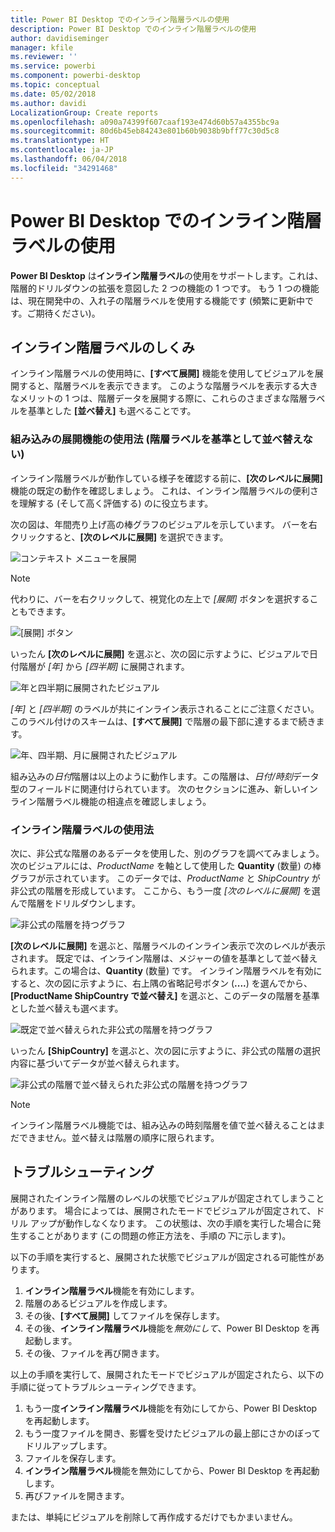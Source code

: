 ```yaml
---
title: Power BI Desktop でのインライン階層ラベルの使用
description: Power BI Desktop でのインライン階層ラベルの使用
author: davidiseminger
manager: kfile
ms.reviewer: ''
ms.service: powerbi
ms.component: powerbi-desktop
ms.topic: conceptual
ms.date: 05/02/2018
ms.author: davidi
LocalizationGroup: Create reports
ms.openlocfilehash: a090a74399f607caaf193e474d60b57a4355bc9a
ms.sourcegitcommit: 80d6b45eb84243e801b60b9038b9bff77c30d5c8
ms.translationtype: HT
ms.contentlocale: ja-JP
ms.lasthandoff: 06/04/2018
ms.locfileid: "34291468"
---
```

# <a name="use-inline-hierarchy-labels-in-power-bi-desktop"></a>Power BI Desktop でのインライン階層ラベルの使用
**Power BI Desktop** は**インライン階層ラベル**の使用をサポートします。これは、階層的ドリルダウンの拡張を意図した 2 つの機能の 1 つです。 もう 1 つの機能は、現在開発中の、入れ子の階層ラベルを使用する機能です (頻繁に更新中です。ご期待ください)。   

## <a name="how-inline-hierarchy-labels-work"></a>インライン階層ラベルのしくみ
インライン階層ラベルの使用時に、**[すべて展開]** 機能を使用してビジュアルを展開すると、階層ラベルを表示できます。 このような階層ラベルを表示する大きなメリットの 1 つは、階層データを展開する際に、これらのさまざまな階層ラベルを基準とした **[並べ替え]** も選べることです。

### <a name="using-the-built-in-expand-feature-without-sorting-by-hierarchy-labels"></a>組み込みの展開機能の使用法 (階層ラベルを基準として並べ替えない)
インライン階層ラベルが動作している様子を確認する前に、**[次のレベルに展開]** 機能の既定の動作を確認しましょう。 これは、インライン階層ラベルの便利さを理解する (そして高く評価する) のに役立ちます。

次の図は、年間売り上げ高の棒グラフのビジュアルを示しています。 バーを右クリックすると、**[次のレベルに展開]** を選択できます。

![コンテキスト メニューを展開](media/desktop-inline-hierarchy-labels/desktop-inline-hierarchy-labels-menu.png)

> [!NOTE]
> 代わりに、バーを右クリックして、視覚化の左上で *[展開]* ボタンを選択することもできます。

  ![[展開] ボタン](media/desktop-inline-hierarchy-labels/desktop-inline-hierarchy-labels-expand-button-finger.png)


いったん **[次のレベルに展開]** を選ぶと、次の図に示すように、ビジュアルで日付階層が *[年]* から *[四半期]* に展開されます。

![年と四半期に展開されたビジュアル](media/desktop-inline-hierarchy-labels/desktop-inline-hierarchy-labels-qty-year-quarter.png)

*[年]* と *[四半期]* のラベルが共にインライン表示されることにご注意ください。このラベル付けのスキームは、**[すべて展開]** で階層の最下部に達するまで続きます。

![年、四半期、月に展開されたビジュアル](media/desktop-inline-hierarchy-labels/desktop-inline-hierarchy-labels-qty-year-quarter-month.png)

組み込みの*日付*階層は以上のように動作します。この階層は、*日付/時刻*データ型のフィールドに関連付けられています。 次のセクションに進み、新しいインライン階層ラベル機能の相違点を確認しましょう。

### <a name="using-inline-hierarchy-labels"></a>インライン階層ラベルの使用法
次に、非公式な階層のあるデータを使用した、別のグラフを調べてみましょう。 次のビジュアルには、*ProductName* を軸として使用した **Quantity** (数量) の棒グラフが示されています。 このデータでは、*ProductName* と *ShipCountry* が非公式の階層を形成しています。 ここから、もう一度 *[次のレベルに展開]* を選んで階層をドリルダウンします。

![非公式の階層を持つグラフ](media/desktop-inline-hierarchy-labels/desktop-inline-hierarchy-labels-informal-top-expand.png)

**[次のレベルに展開]** を選ぶと、階層ラベルのインライン表示で次のレベルが表示されます。 既定では、インライン階層は、メジャーの値を基準として並べ替えられます。この場合は、**Quantity** (数量) です。 インライン階層ラベルを有効にすると、次の図に示すように、右上隅の省略記号ボタン (**....**) を選んでから、**[ProductName ShipCountry で並べ替え]** を選ぶと、このデータの階層を基準とした並べ替えも選べます。

![既定で並べ替えられた非公式の階層を持つグラフ](media/desktop-inline-hierarchy-labels/desktop-inline-hierarchy-labels-informal-sort-quantity.png)

いったん **[ShipCountry]** を選ぶと、次の図に示すように、非公式の階層の選択内容に基づいてデータが並べ替えられます。

![非公式の階層で並べ替えられた非公式の階層を持つグラフ](media/desktop-inline-hierarchy-labels/desktop-inline-hierarchy-labels-informal-sorted.png)

> [!NOTE]
> インライン階層ラベル機能では、組み込みの時刻階層を値で並べ替えることはまだできません。並べ替えは階層の順序に限られます。
> 
> 

## <a name="troubleshooting"></a>トラブルシューティング
展開されたインライン階層のレベルの状態でビジュアルが固定されてしまうことがあります。 場合によっては、展開されたモードでビジュアルが固定されて、ドリル アップが動作しなくなります。 この状態は、次の手順を実行した場合に発生することがあります (この問題の修正方法を、手順の*下*に示します)。

以下の手順を実行すると、展開された状態でビジュアルが固定される可能性があります。

1. **インライン階層ラベル**機能を有効にします。
2. 階層のあるビジュアルを作成します。
3. その後、**[すべて展開]** してファイルを保存します。
4. その後、**インライン階層ラベル**機能を*無効にして*、Power BI Desktop を再起動します。
5. その後、ファイルを再び開きます。

以上の手順を実行して、展開されたモードでビジュアルが固定されたら、以下の手順に従ってトラブルシューティングできます。

1. もう一度**インライン階層ラベル**機能を有効にしてから、Power BI Desktop を再起動します。
2. もう一度ファイルを開き、影響を受けたビジュアルの最上部にさかのぼってドリルアップします。
3. ファイルを保存します。
4. **インライン階層ラベル**機能を無効にしてから、Power BI Desktop を再起動します。
5. 再びファイルを開きます。

または、単純にビジュアルを削除して再作成するだけでもかまいません。


